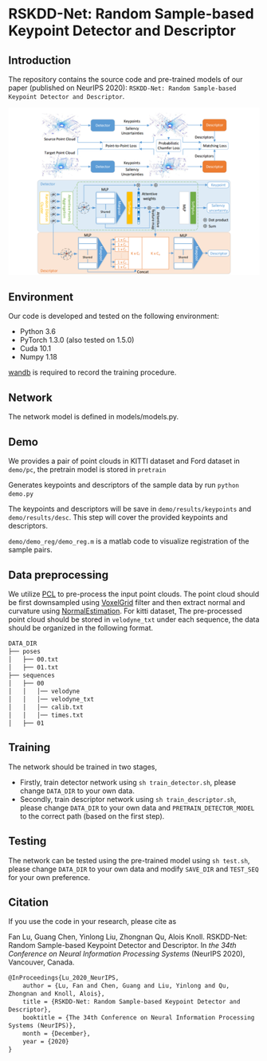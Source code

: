 # RSKDD-Net: Random Sample-based Keypoint Detector and Descriptor

## Introduction

The repository contains the source code and pre-trained models of our paper (published on NeurIPS 2020): `RSKDD-Net: Random Sample-based Keypoint Detector and Descriptor`.

<img src="./fig/rskdd_large.png"/>

## Environment

Our code is developed and tested on the following environment:

- Python 3.6
- PyTorch 1.3.0 (also tested on 1.5.0)
- Cuda 10.1
- Numpy 1.18

[wandb](https://www.wandb.com/) is required to record the training procedure.

## Network

The network model is defined in models/models.py.

## Demo

We provides a pair of point clouds in KITTI dataset and Ford dataset in `demo/pc`, the pretrain model is stored in `pretrain`

Generates keypoints and descriptors of the sample data by run `python demo.py`

The keypoints and descriptors will be save in `demo/results/keypoints` and `demo/results/desc`. This step will cover the provided keypoints and descriptors.

`demo/demo_reg/demo_reg.m` is a matlab code to visualize registration of the sample pairs.

## Data preprocessing

We utilize [PCL](https://pointclouds.org/) to pre-process the input point clouds. The point cloud should be first downsampled using [VoxelGrid](https://pcl.readthedocs.io/en/latest/voxel_grid.html) filter and then extract normal and curvature using [NormalEstimation](https://pointclouds.org/documentation/tutorials/normal_estimation.html). For kitti dataset, The pre-processed point cloud should be stored in `velodyne_txt` under each sequence, the data should be organized in the following format.

```
DATA_DIR
├── poses
│   ├── 00.txt
│   ├── 01.txt
├── sequences
│   ├── 00
│   │   │── velodyne
│   │   │── velodyne_txt
│   │   │── calib.txt
│   │   │── times.txt
│   ├── 01
```

## Training

The network should be trained in two stages, 

- Firstly, train detector network using `sh train_detector.sh`, please change `DATA_DIR` to your own data.
- Secondly, train descriptor network using `sh train_descriptor.sh`, please change `DATA_DIR` to your own data and `PRETRAIN_DETECTOR_MODEL` to the correct path (based on the first step).

## Testing


The network can be tested using the pre-trained model using  `sh test.sh`, please change `DATA_DIR` to your own data and modify `SAVE_DIR` and `TEST_SEQ` for your own preference.
## Citation
If you use the code in your research, please cite as

Fan Lu, Guang Chen, Yinlong Liu, Zhongnan Qu, Alois Knoll. RSKDD-Net: Random Sample-based Keypoint Detector and Descriptor. In
*the 34th Conference on Neural Information Processing Systems* (NeurIPS 2020), Vancouver, Canada.

    @InProceedings{Lu_2020_NeurIPS,
        author = {Lu, Fan and Chen, Guang and Liu, Yinlong and Qu, Zhongnan and Knoll, Alois},
        title = {RSKDD-Net: Random Sample-based Keypoint Detector and Descriptor},
        booktitle = {The 34th Conference on Neural Information Processing Systems (NeurIPS)},
        month = {December},
        year = {2020}
    }

